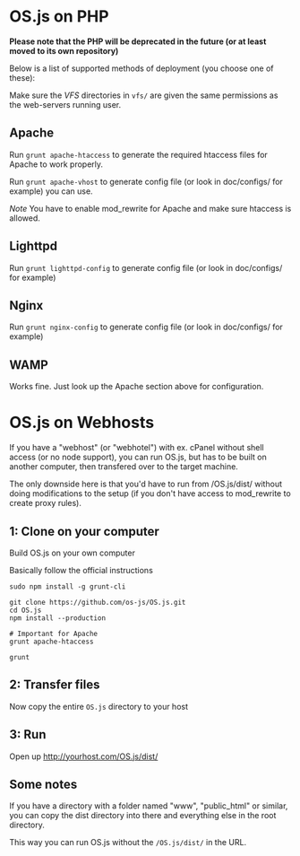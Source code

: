 # OS.js on PHP

**Please note that the PHP will be deprecated in the future (or at least moved to its own repository)**

Below is a list of supported methods of deployment (you choose one of these):

Make sure the _VFS_ directories in `vfs/` are given the same permissions as the web-servers running user.

## Apache

Run `grunt apache-htaccess` to generate the required htaccess files for Apache to work properly.

Run `grunt apache-vhost` to generate config file (or look in doc/configs/ for example) you can use.

*Note* You have to enable mod_rewrite for Apache and make sure htaccess is allowed.

## Lighttpd

Run `grunt lighttpd-config` to generate config file (or look in doc/configs/ for example)

## Nginx

Run `grunt nginx-config` to generate config file (or look in doc/configs/ for example)

## WAMP

Works fine. Just look up the Apache section above for configuration.

# OS.js on Webhosts

If you have a "webhost" (or "webhotel") with ex. cPanel without shell access (or no node support), you can run OS.js, but has to be built on another computer, then transfered over to the target machine.

The only downside here is that you'd have to run from /OS.js/dist/ without doing modifications to the setup (if you don't have access to mod_rewrite to create proxy rules).

## 1: Clone on your computer
Build OS.js on your own computer

Basically follow the official instructions

```
sudo npm install -g grunt-cli

git clone https://github.com/os-js/OS.js.git
cd OS.js
npm install --production

# Important for Apache
grunt apache-htaccess

grunt
```

## 2: Transfer files

Now copy the entire `OS.js` directory to your host

## 3: Run

Open up http://yourhost.com/OS.js/dist/


## Some notes

If you have a directory with a folder named "www", "public_html" or similar, you can copy the dist directory into there and everything else in the root directory.

This way you can run OS.js without the `/OS.js/dist/` in the URL.
